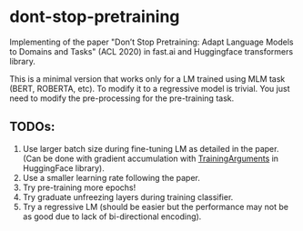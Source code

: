 # dont-stop-pretraining
Implementing of the paper "Don’t Stop Pretraining: Adapt Language Models to Domains and Tasks" (ACL 2020) in fast.ai and Huggingface transformers library.

This is a minimal version that works only for a LM trained using MLM task (BERT, ROBERTA, etc). To modify it to a regressive model is trivial. You just need to modify the pre-processing for the pre-training task.

## TODOs:

1. Use larger batch size during fine-tuning LM as detailed in the paper. (Can be done with gradient accumulation with [TrainingArguments](https://huggingface.co/transformers/main_classes/trainer.html#transformers.TrainingArguments) in HuggingFace library).
2. Use a smaller learning rate following the paper.
3. Try pre-training more epochs!
4. Try graduate unfreezing layers during training classifier.
5. Try a regressive LM (should be easier but the performance may not be as good due to lack of bi-directional encoding).
